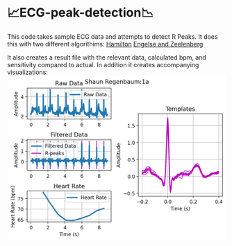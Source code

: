 # 📈ECG-peak-detection📉
This code takes sample ECG data and attempts to detect R Peaks. 
It does this with two different algorithims:
[Hamilton](https://www.ncbi.nlm.nih.gov/pmc/articles/PMC2532677/)
[Engelse and Zeelenberg](http://www.lx.it.pt/~afred/papers/Review%20and%20Comparison%20of%20Real%20Time%20Electrocardiogram%20Segmentation%20Algorithms%20for%20Biometric%20Applications.pdf)

It also creates a result file with the relevant data, calculated bpm, and sensitivity compared to actual.
In addition it creates accompanying visualizations:
![Sample Visualization](https://github.com/Shaun-Regenbaum/ECG-peak-detection/blob/main/results/Engelse%20and%20Zeelenberg/graphics%201a.jpg?raw=true)

